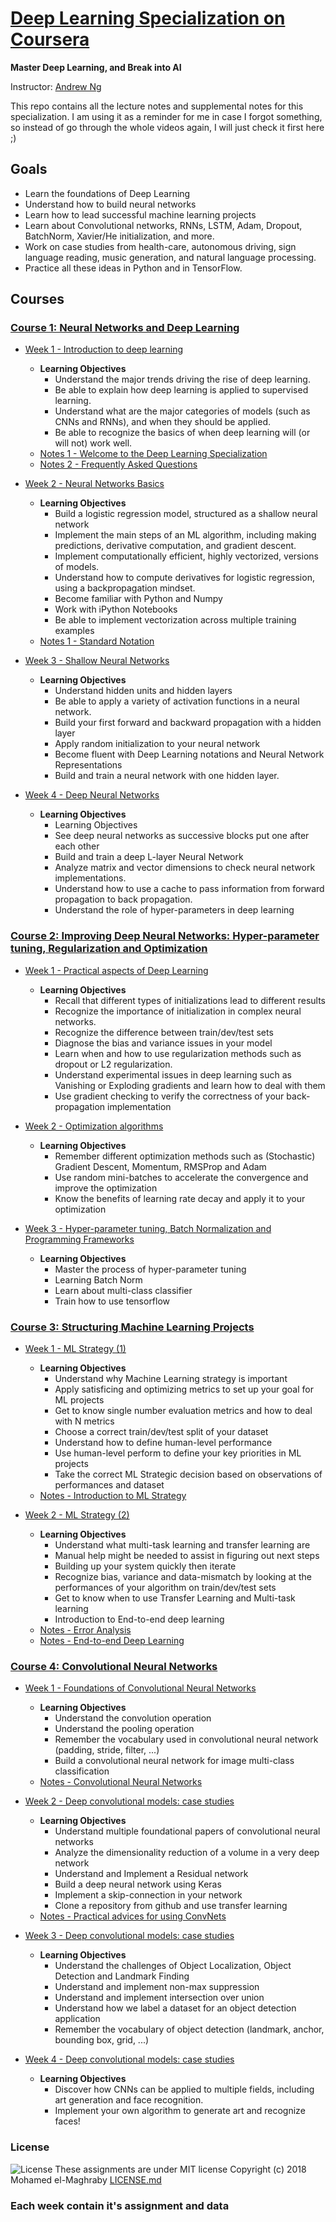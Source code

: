 # [Deep Learning Specialization on Coursera](https://www.coursera.org/specializations/deep-learning)

**Master Deep Learning, and Break into AI**

Instructor: [Andrew Ng](http://www.andrewng.org/)

This repo contains all the lecture notes and supplemental notes for this specialization. I am using it as a reminder for me in case I forgot something, so instead of go through the whole videos again, I will just check it first here ;)

## Goals
- Learn the foundations of Deep Learning
- Understand how to build neural networks
- Learn how to lead successful machine learning projects
- Learn about Convolutional networks, RNNs, LSTM, Adam, Dropout, BatchNorm, Xavier/He initialization, and more.
- Work on case studies from health-care, autonomous driving, sign language reading, music generation, and natural language processing.
- Practice all these ideas in Python and in TensorFlow.

## Courses
### [Course 1: Neural Networks and Deep Learning](https://github.com/Magho/Deep_Learning_specilization_Coursera/tree/master/1-%20Neural%20Networks%20and%20Deep%20Learning)
  
  - [Week 1 - Introduction to deep learning](https://github.com/Magho/Deep_Learning_specilization_Coursera/tree/master/1-%20Neural%20Networks%20and%20Deep%20Learning/week%201)
    - **Learning Objectives**
      - Understand the major trends driving the rise of deep learning.
      - Be able to explain how deep learning is applied to supervised learning.
      - Understand what are the major categories of models (such as CNNs and RNNs), and when they should be applied.
      - Be able to recognize the basics of when deep learning will (or will not) work well.
    - [Notes 1 - Welcome to the Deep Learning Specialization](https://github.com/Magho/Deep_Learning_specilization_Coursera/blob/master/1-%20Neural%20Networks%20and%20Deep%20Learning/week%201/Welcome-to-the-Deep-Learning-Specialization.md)
    - [Notes 2 - Frequently Asked Questions](https://github.com/Magho/Deep_Learning_specilization_Coursera/blob/master/1-%20Neural%20Networks%20and%20Deep%20Learning/week%201/Frequently-Asked-Questions_Coursera.md)
  
  - [Week 2 - Neural Networks Basics](https://github.com/Magho/Deep_Learning_specilization_Coursera/tree/master/1-%20Neural%20Networks%20and%20Deep%20Learning/week%202)
    - **Learning Objectives**
      - Build a logistic regression model, structured as a shallow neural network
      - Implement the main steps of an ML algorithm, including making predictions, derivative computation, and gradient descent.
      - Implement computationally efficient, highly vectorized, versions of models.
      - Understand how to compute derivatives for logistic regression, using a backpropagation mindset.
      - Become familiar with Python and Numpy
      - Work with iPython Notebooks
      - Be able to implement vectorization across multiple training examples
    - [Notes 1 - Standard Notation](https://github.com/Magho/Deep_Learning_specilization_Coursera/blob/master/1-%20Neural%20Networks%20and%20Deep%20Learning/week%202/standard-notation.pdf)

  - [Week 3 - Shallow Neural Networks](https://github.com/Magho/Deep_Learning_specilization_Coursera/tree/master/1-%20Neural%20Networks%20and%20Deep%20Learning/week%203)
    - **Learning Objectives**
      - Understand hidden units and hidden layers
      - Be able to apply a variety of activation functions in a neural network.
      - Build your first forward and backward propagation with a hidden layer
      - Apply random initialization to your neural network
      - Become fluent with Deep Learning notations and Neural Network Representations
      - Build and train a neural network with one hidden layer.
      
  - [Week 4 - Deep Neural Networks](https://github.com/Magho/Deep_Learning_specilization_Coursera/tree/master/1-%20Neural%20Networks%20and%20Deep%20Learning/week%204)
    - **Learning Objectives**
      - Learning Objectives
      - See deep neural networks as successive blocks put one after each other
      - Build and train a deep L-layer Neural Network
      - Analyze matrix and vector dimensions to check neural network implementations.
      - Understand how to use a cache to pass information from forward propagation to back propagation.
      - Understand the role of hyper-parameters in deep learning
    
    
### [Course 2: Improving Deep Neural Networks: Hyper-parameter tuning, Regularization and Optimization](https://github.com/Magho/Deep_Learning_specilization_Coursera/tree/master/2-%20Improving%20Deep%20Neural%20Networks:%20Hyperparameter%20tuning%2C%20Regularization%20and%20Optimization)

  - [Week 1 - Practical aspects of Deep Learning](https://github.com/Magho/Deep_Learning_specilization_Coursera/tree/master/2-%20Improving%20Deep%20Neural%20Networks:%20Hyperparameter%20tuning%2C%20Regularization%20and%20Optimization/week%201)
    - **Learning Objectives**
      - Recall that different types of initializations lead to different results
      - Recognize the importance of initialization in complex neural networks.
      - Recognize the difference between train/dev/test sets
      - Diagnose the bias and variance issues in your model
      - Learn when and how to use regularization methods such as dropout or L2 regularization.
      - Understand experimental issues in deep learning such as Vanishing or Exploding gradients and learn how to deal with them
      - Use gradient checking to verify the correctness of your back-propagation implementation

  - [Week 2 - Optimization algorithms](https://github.com/Magho/Deep_Learning_specilization_Coursera/tree/master/2-%20Improving%20Deep%20Neural%20Networks:%20Hyperparameter%20tuning%2C%20Regularization%20and%20Optimization/week%202)
    - **Learning Objectives**
      - Remember different optimization methods such as (Stochastic) Gradient Descent, Momentum, RMSProp and Adam
      - Use random mini-batches to accelerate the convergence and improve the optimization
      - Know the benefits of learning rate decay and apply it to your optimization

  - [Week 3 - Hyper-parameter tuning, Batch Normalization and Programming Frameworks](https://github.com/Magho/Deep_Learning_specilization_Coursera/tree/master/2-%20Improving%20Deep%20Neural%20Networks:%20Hyperparameter%20tuning%2C%20Regularization%20and%20Optimization/week%203)
    - **Learning Objectives**
    	- Master the process of hyper-parameter tuning
      - Learning Batch Norm
      - Learn about multi-class classifier
      - Train how to use tensorflow

### [Course 3: Structuring Machine Learning Projects](https://github.com/Magho/Deep_Learning_specilization_Coursera/tree/master/3-%20Structuring%20Machine%20Learning%20Projects)

  - [Week 1 - ML Strategy (1)](https://github.com/Magho/Deep_Learning_specilization_Coursera/tree/master/3-%20Structuring%20Machine%20Learning%20Projects/week%201)
    - **Learning Objectives**
      - Understand why Machine Learning strategy is important
      - Apply satisficing and optimizing metrics to set up your goal for ML projects
      - Get to know single number evaluation metrics and how to deal with N metrics
      - Choose a correct train/dev/test split of your dataset
      - Understand how to define human-level performance
      - Use human-level perform to define your key priorities in ML projects
      - Take the correct ML Strategic decision based on observations of performances and dataset
    - [Notes - Introduction to ML Strategy](https://github.com/Magho/Deep_Learning_specilization_Coursera/blob/master/3-%20Structuring%20Machine%20Learning%20Projects/week%201/introduction-to-ML-strategy.md)

  - [Week 2 - ML Strategy (2)](https://github.com/Magho/Deep_Learning_specilization_Coursera/tree/master/3-%20Structuring%20Machine%20Learning%20Projects/week%202)
    - **Learning Objectives**
      - Understand what multi-task learning and transfer learning are
      - Manual help might be needed to assist in figuring out next steps
      - Building up your system quickly then iterate
      - Recognize bias, variance and data-mismatch by looking at the performances of your algorithm on train/dev/test sets
      - Get to know when to use Transfer Learning and Multi-task learning
      - Introduction to End-to-end deep learning
    - [Notes - Error Analysis](https://github.com/Magho/Deep_Learning_specilization_Coursera/blob/master/3-%20Structuring%20Machine%20Learning%20Projects/week%202/error-analysis.md)
    - [Notes - End-to-end Deep Learning](https://github.com/Magho/Deep_Learning_specilization_Coursera/blob/master/3-%20Structuring%20Machine%20Learning%20Projects/week%202/What_is_end_to_end_deep_learning.pdf)


### [Course 4: Convolutional Neural Networks](https://github.com/Magho/Deep_Learning_specilization_Coursera/tree/master/4-%20Convolutional%20Neural%20Networks)

  - [Week 1 - Foundations of Convolutional Neural Networks](https://github.com/Magho/Deep_Learning_specilization_Coursera/tree/master/4-%20Convolutional%20Neural%20Networks/week%201)
    - **Learning Objectives**
      - Understand the convolution operation
      - Understand the pooling operation
      - Remember the vocabulary used in convolutional neural network (padding, stride, filter, ...)
      - Build a convolutional neural network for image multi-class classification
    - [Notes - Convolutional Neural Networks](https://github.com/Magho/Deep_Learning_specilization_Coursera/blob/master/4-%20Convolutional%20Neural%20Networks/week%201/Convolutional-Neural-Networks.md)

  - [Week 2 - Deep convolutional models: case studies](https://github.com/Magho/Deep_Learning_specilization_Coursera/tree/master/4-%20Convolutional%20Neural%20Networks/week%202)
    - **Learning Objectives**
      - Understand multiple foundational papers of convolutional neural networks
      - Analyze the dimensionality reduction of a volume in a very deep network
      - Understand and Implement a Residual network
      - Build a deep neural network using Keras
      - Implement a skip-connection in your network
      - Clone a repository from github and use transfer learning
    - [Notes - Practical advices for using ConvNets](https://github.com/Magho/Deep_Learning_specilization_Coursera/blob/master/4-%20Convolutional%20Neural%20Networks/week%202/Practical-advices-for-using-ConvNets.md)

  - [Week 3 - Deep convolutional models: case studies](https://github.com/Magho/Deep_Learning_specilization_Coursera/tree/master/4-%20Convolutional%20Neural%20Networks/week%202)
    - **Learning Objectives**
        - Understand the challenges of Object Localization, Object Detection and Landmark Finding
        - Understand and implement non-max suppression
        - Understand and implement intersection over union
        - Understand how we label a dataset for an object detection application
        - Remember the vocabulary of object detection (landmark, anchor, bounding box, grid, ...)
    
  - [Week 4 - Deep convolutional models: case studies](https://github.com/Magho/Deep_Learning_specilization_Coursera/tree/master/4-%20Convolutional%20Neural%20Networks/week%202)
    - **Learning Objectives**
      - Discover how CNNs can be applied to multiple fields, including art generation and face recognition.
      - Implement your own algorithm to generate art and recognize faces!    

### License 
![License](https://img.shields.io/github/license/mashape/apistatus.svg?maxAge=2592000)
These assignments are under MIT license Copyright (c) 2018 Mohamed el-Maghraby [LICENSE.md](https://github.com/Magho/Deep_Learning_specilization_Coursera/blob/master/LICENSE)

### Each week contain it's assignment and data 

